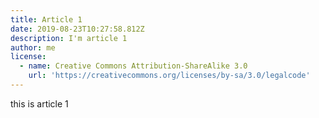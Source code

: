 ```yaml
---
title: Article 1
date: 2019-08-23T10:27:58.812Z
description: I'm article 1
author: me
license:
  - name: Creative Commons Attribution-ShareAlike 3.0
    url: 'https://creativecommons.org/licenses/by-sa/3.0/legalcode'
---
```

this is article 1
